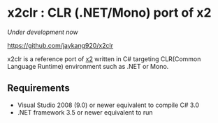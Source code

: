 x2clr : CLR (.NET/Mono) port of x2
==================================

_Under development now_

https://github.com/jaykang920/x2clr

x2clr is a reference port of [x2](https://github.com/jaykang920/x2) written in
C# targeting CLR(Common Language Runtime) environment such as .NET or Mono.

Requirements
------------

* Visual Studio 2008 (9.0) or newer equivalent to compile C# 3.0
* .NET framework 3.5 or newer equivalent to run

